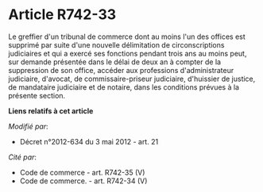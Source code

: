 # Article R742-33

Le greffier d'un tribunal de commerce dont au moins l'un des offices est supprimé par suite d'une nouvelle délimitation de
circonscriptions judiciaires et qui a exercé ses fonctions pendant trois ans au moins peut, sur demande présentée dans le
délai de deux an à compter de la suppression de son office, accéder aux professions d'administrateur judiciaire, d'avocat, de
commissaire-priseur judiciaire, d'huissier de justice, de mandataire judiciaire et de notaire, dans les conditions prévues à
la présente section.

**Liens relatifs à cet article**

_Modifié par_:

  - Décret n°2012-634 du 3 mai 2012 - art. 21

_Cité par_:

  - Code de commerce - art. R742-35 (V)
  - Code de commerce. - art. R742-34 (V)
